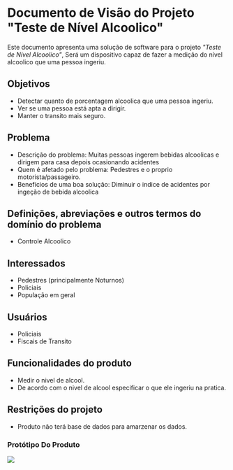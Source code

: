 # Documento de Visão do Projeto "Teste de Nível Alcoolico"

Este documento apresenta uma solução de software para o projeto *"Teste de Nível Alcoolico"*, 
Será um dispositivo capaz de fazer a medição do nível alcoolico que uma pessoa ingeriu.

## Objetivos

* Detectar quanto de porcentagem alcoolica que uma pessoa ingeriu.
* Ver se uma pessoa está apta a dirigir.
* Manter o transito mais seguro.

## Problema

* Descrição do problema: Muitas pessoas ingerem bebidas alcoolicas e dirigem para casa depois ocasionando acidentes
* Quem é afetado pelo problema: Pedestres e o proprio motorista/passageiro.
* Benefícios de uma boa solução: Diminuir o indice de acidentes por ingeção de bebida alcoolica

## Definições, abreviações e outros termos do domínio do problema

* Controle Alcoolico
 
## Interessados

* Pedestres (principalmente Noturnos)
* Policiais
* População em geral

## Usuários

* Policiais
* Fiscais de Transito

## Funcionalidades do produto

* Medir o nivel de alcool.
* De acordo com o nivel de alcool especificar o que ele ingeriu na pratica.

## Restrições do projeto

* Produto não terá base de dados para amarzenar os dados.



### Protótipo Do Produto

![](https://www.filipeflop.com/wp-content/uploads/2015/08/Circuito_Oled_MQ3.png)


